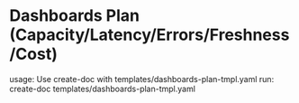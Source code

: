 # Dashboards Plan (Capacity/Latency/Errors/Freshness/Cost)

usage: Use create-doc with templates/dashboards-plan-tmpl.yaml
run: create-doc templates/dashboards-plan-tmpl.yaml
